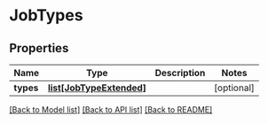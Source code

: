 # JobTypes

## Properties
Name | Type | Description | Notes
------------ | ------------- | ------------- | -------------
**types** | [**list[JobTypeExtended]**](JobTypeExtended.md) |  | [optional] 

[[Back to Model list]](../README.md#documentation-for-models) [[Back to API list]](../README.md#documentation-for-api-endpoints) [[Back to README]](../README.md)


